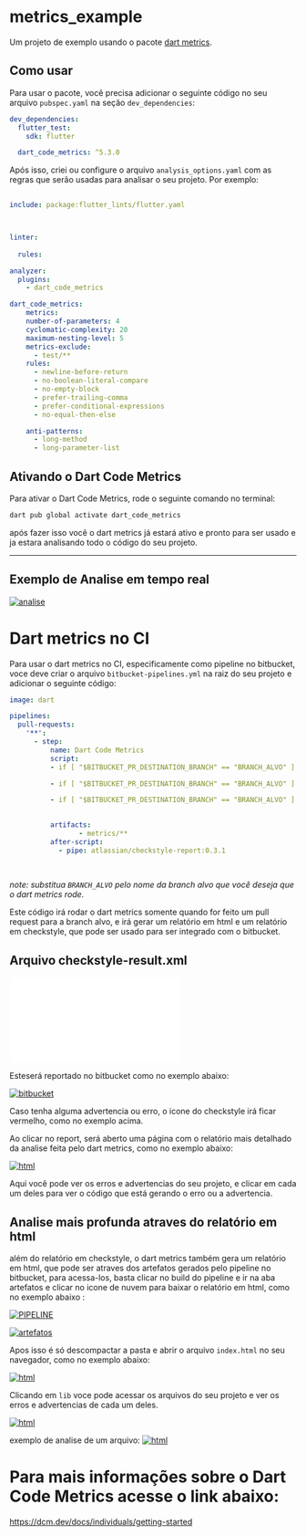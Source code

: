 # metrics_example

Um projeto de exemplo usando o pacote [dart metrics](https://pub.dev/packages/metrics).

## Como usar

Para usar o pacote, você precisa adicionar o seguinte código no seu arquivo `pubspec.yaml` na seção `dev_dependencies`:

```yaml
dev_dependencies:
  flutter_test:
    sdk: flutter

  dart_code_metrics: ^5.3.0
```

Após isso, criei ou configure o arquivo `analysis_options.yaml` com as regras que serão usadas para analisar o seu projeto. Por exemplo:

```yaml
 
include: package:flutter_lints/flutter.yaml



linter:
 
  rules:

analyzer:
  plugins:
    - dart_code_metrics

dart_code_metrics:
    metrics:
    number-of-parameters: 4
    cyclomatic-complexity: 20
    maximum-nesting-level: 5
    metrics-exclude:
      - test/**
    rules:
      - newline-before-return
      - no-boolean-literal-compare
      - no-empty-block
      - prefer-trailing-comma
      - prefer-conditional-expressions
      - no-equal-then-else

    anti-patterns:
      - long-method
      - long-parameter-list

```

## Ativando o Dart Code Metrics

Para ativar o Dart Code Metrics, rode o seguinte comando no terminal:

```bash
dart pub global activate dart_code_metrics
```
após fazer isso você o dart metrics já estará ativo e pronto para ser usado e ja estara analisando todo o código do seu projeto.

----

## Exemplo de Analise em tempo real
[![analise](assets/analise.png)](assets/analise.png)



 # Dart metrics no CI 
Para usar o dart metrics no CI, especificamente como pipeline no bitbucket, voce deve criar o arquivo `bitbucket-pipelines.yml` na raiz do seu projeto e adicionar o seguinte código:

```yaml
image: dart

pipelines:
  pull-requests:
    '**':
      - step:
          name: Dart Code Metrics
          script:
          - if [ "$BITBUCKET_PR_DESTINATION_BRANCH" == "BRANCH_ALVO" ]; then dart pub global activate dart_code_metrics; fi

          - if [ "$BITBUCKET_PR_DESTINATION_BRANCH" == "BRANCH_ALVO" ]; then dart pub global run dart_code_metrics:metrics analyze --fatal-style --fatal-performance --fatal-warnings --reporter=checkstyle lib > checkstyle-result.xml; fi || exit 0 

          - if [ "$BITBUCKET_PR_DESTINATION_BRANCH" == "BRANCH_ALVO" ]; then dart run dart_code_metrics:metrics analyze lib -r html; fi
          

          artifacts:
                 - metrics/**
          after-script:
            - pipe: atlassian/checkstyle-report:0.3.1
      
       
```
*note: substitua `BRANCH_ALVO` pelo nome da branch alvo que você deseja que o dart metrics rode.*


Este código irá rodar o dart metrics somente quando for feito um pull request para a branch alvo, e irá gerar um relatório em html e um relatório em checkstyle, que pode ser usado para ser integrado com o bitbucket.

## Arquivo checkstyle-result.xml
[![checkstyle](assets/checkstyle-result.xml)](assets/checkstyle-result.xml) 

Esteserá reportado no bitbucket como no exemplo abaixo:

[![bitbucket](assets/checkstyle.png)](assets/checkstyle.png)

Caso tenha alguma advertencia ou erro, o icone do checkstyle irá ficar vermelho, como no exemplo acima.

Ao clicar no report, será aberto uma página com o relatório mais detalhado da analise feita pelo dart metrics, como no exemplo abaixo: 

[![html](assets/bitbucket_analise.png)](assets/bitbucket_analise.png)

Aqui você pode ver os erros e advertencias do seu projeto, e clicar em cada um deles para ver o código que está gerando o erro ou a advertencia.


## Analise mais profunda atraves do relatório em html
 além do relatório em checkstyle, o dart metrics também gera um relatório em html, que pode ser atraves dos artefatos gerados pelo pipeline no bitbucket, para acessa-los, basta clicar no build do pipeline e ir na aba artefatos e clicar no icone de nuvem para baixar o relatório em html, como no exemplo abaixo :


[![PIPELINE](assets/click_pipe.png)](assets/click_pipe.png)


[![artefatos](assets/metric_html_download.png)](assets/metric_html_download.png)


Apos isso é só descompactar a pasta e abrir o arquivo `index.html` no seu navegador, como no exemplo abaixo:

[![html](assets/zip_files.png)](assets/zip_files.png)

Clicando em `lib` voce pode acessar os arquivos do seu projeto e ver os erros e advertencias de cada um deles.

[![html](assets/metric_html.png)](assets/metric_html.png)

exemplo de analise de um arquivo:
[![html](assets/metric_file.png)](assets/metric_file.png)





# Para mais informações sobre o Dart Code Metrics acesse o link abaixo:
https://dcm.dev/docs/individuals/getting-started

